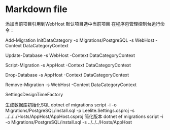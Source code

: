 ﻿# Markdown file
添加当前项目引用到WebHost
默认项目选中当前项目
在程序包管理控制台运行命令：

Add-Migration InitDataCategory -o Migrations/PostgreSQL -s WebHost -Context DataCategoryContext

Update-Database -s WebHost -Context DataCategoryContext

Script-Migration -s AppHost -Context DataCategoryContext

Drop-Database -s AppHost -Context DataCategoryContext

Remove-Migration -s WebHost -Context DataCategoryContext

SettingsDesignTimeFactory

生成数据库初始化SQL
dotnet ef migrations script -i -o Migrations/PostgreSQL/install.sql -p Leelite.Settings.csproj -s ../../../Hosts/AppHost/AppHost.csproj
简化版本
dotnet ef migrations script -i -o Migrations/PostgreSQL/install.sql -s ../../../Hosts/AppHost
